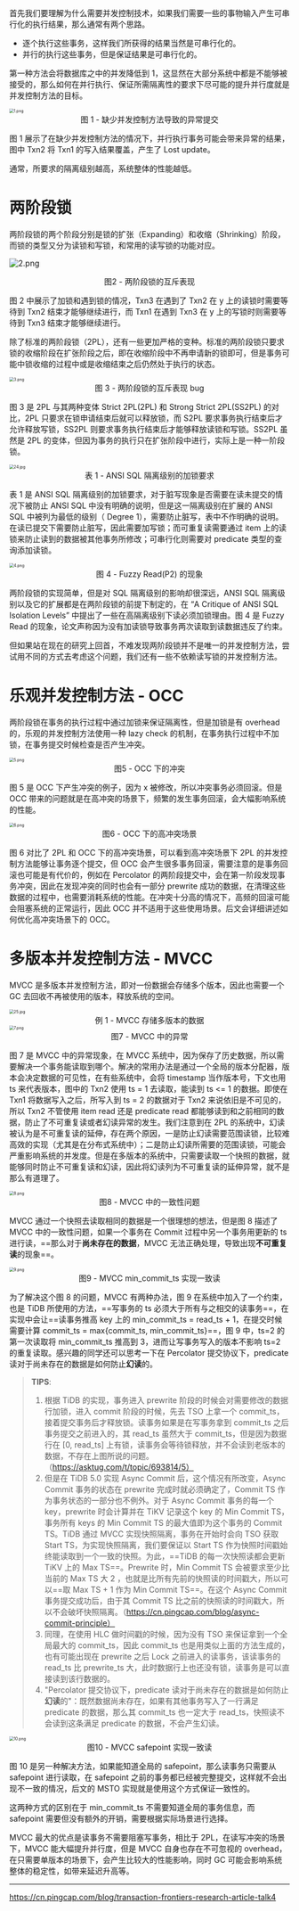 首先我们要理解为什么需要并发控制技术，如果我们需要一些的事物输入产生可串行化的执行结果，那么通常有两个思路。

- 逐个执行这些事务，这样我们所获得的结果当然是可串行化的。
- 并行的执行这些事务，但是保证结果是可串行化的。

第一种方法会将数据库之中的并发降低到 1，这显然在大部分系统中都是不能够被接受的，那么如何在并行执行、保证所需隔离性的要求下尽可能的提升并行度就是并发控制方法的目标。

<img src="https://littleneko.oss-cn-beijing.aliyuncs.com/img/1_4a773fe648.png" alt="1.png" style="zoom:50%;" />

<center>图 1 - 缺少并发控制方法导致的异常提交</center>

图 1 展示了在缺少并发控制方法的情况下，并行执行事务可能会带来异常的结果，图中 Txn2 将 Txn1 的写入结果覆盖，产生了 Lost update。

通常，所要求的隔离级别越高，系统整体的性能越低。

# 两阶段锁

两阶段锁的两个阶段分别是锁的扩张（Expanding）和收缩（Shrinking）阶段，而锁的类型又分为读锁和写锁，和常用的读写锁的功能对应。

![2.png](https://littleneko.oss-cn-beijing.aliyuncs.com/img/2_a18aff06bc.png)

<center>图2 - 两阶段锁的互斥表现</center>

图 2 中展示了加锁和遇到锁的情况，Txn3 在遇到了 Txn2 在 y 上的读锁时需要等待到 Txn2 结束才能够继续进行，而 Txn1 在遇到 Txn3 在 y 上的写锁时则需要等待到 Txn3 结束才能够继续进行。

除了标准的两阶段锁（2PL），还有一些更加严格的变种。标准的两阶段锁只要求锁的收缩阶段在扩张阶段之后，即在收缩阶段中不再申请新的锁即可，但是事务可能中锁收缩的过程中或是收缩结束之后仍然处于执行的状态。

<img src="https://littleneko.oss-cn-beijing.aliyuncs.com/img/3_8291ef5294.png" alt="3.png" style="zoom:50%;" />

<center>图 3 - 两阶段锁的互斥表现 bug</center>

图 3 是 2PL 与其两种变体 Strict 2PL(2PL) 和 Strong Strict 2PL(SS2PL) 的对比，2PL 只要求在锁申请结束后就可以释放锁，而 S2PL 要求事务执行结束后才允许释放写锁，SS2PL 则要求事务执行结束后才能够释放读锁和写锁。SS2PL 虽然是 2PL 的变体，但因为事务的执行只在扩张阶段中进行，实际上是一种一阶段锁。

<img src="https://littleneko.oss-cn-beijing.aliyuncs.com/img/24_0a203c84ef.jpg" alt="24.jpg" style="zoom:50%;" />

<center>表 1 - ANSI SQL 隔离级别的加锁要求</center>

表 1 是 ANSI SQL 隔离级别的加锁要求，对于脏写现象是否需要在读未提交的情况下被防止 ANSI SQL 中没有明确的说明，但是这一隔离级别在扩展的 ANSI SQL 中被列为最低的级别（ Degree 1），需要防止脏写，表中不作明确的说明。在读已提交下需要防止脏写，因此需要加写锁；而可重复读需要通过 item 上的读锁来防止读到的数据被其他事务所修改；可串行化则需要对 predicate 类型的查询添加读锁。

<img src="https://littleneko.oss-cn-beijing.aliyuncs.com/img/4_25782f5f5f.png" alt="4.png" style="zoom:50%;" />

<center>图 4 - Fuzzy Read(P2) 的现象</center>

两阶段锁的实现简单，但是对 SQL 隔离级别的影响却很深远，ANSI SQL 隔离级别以及它的扩展都是在两阶段锁的前提下制定的，在 “A Critique of ANSI SQL Isolation Levels” 中提出了一些在高隔离级别下读必须加锁理由。图 4 是 Fuzzy Read 的现象，论文声称因为没有加读锁导致事务两次读取到读数据违反了约束。

但如果站在现在的研究上回首，不难发现两阶段锁并不是唯一的并发控制方法，尝试用不同的方式去考虑这个问题，我们还有一些不依赖读写锁的并发控制方法。

# 乐观并发控制方法 - OCC

两阶段锁在事务的执行过程中通过加锁来保证隔离性，但是加锁是有 overhead 的，乐观的并发控制方法使用一种 lazy check 的机制，在事务执行过程中不加锁，在事务提交时候检查是否产生冲突。

<img src="https://littleneko.oss-cn-beijing.aliyuncs.com/img/5_4a5753d1b3.png" alt="5.png" style="zoom:50%;" />

<center>图5 - OCC 下的冲突</center>

图 5 是 OCC 下产生冲突的例子，因为 x 被修改，所以冲突事务必须回滚。但是 OCC 带来的问题就是在高冲突的场景下，频繁的发生事务回滚，会大幅影响系统的性能。

<img src="https://littleneko.oss-cn-beijing.aliyuncs.com/img/6_e28f816ab6.png" alt="6.png" style="zoom:50%;" />

<center>图6 - OCC 下的高冲突场景</center>

图 6 对比了 2PL 和 OCC 下的高冲突场景，可以看到高冲突场景下 2PL 的并发控制方法能够让事务逐个提交，但 OCC 会产生很多事务回滚，需要注意的是事务回滚也可能是有代价的，例如在 Percolator 的两阶段提交中，会在第一阶段发现事务冲突，因此在发现冲突的同时也会有一部分 prewrite 成功的数据，在清理这些数据的过程中，也需要消耗系统的性能。在冲突十分高的情况下，高频的回滚可能会阻塞系统的正常运行，因此 OCC 并不适用于这些使用场景。后文会详细讲述如何优化高冲突场景下的 OCC。

# 多版本并发控制方法 - MVCC

MVCC 是多版本并发控制方法，即对一份数据会存储多个版本，因此也需要一个 GC 去回收不再被使用的版本，释放系统的空间。

<img src="https://littleneko.oss-cn-beijing.aliyuncs.com/img/25_3afba3eed8.jpg" alt="25.jpg" style="zoom:50%;" />

<center>例 1 - MVCC 存储多版本的数据</center>

<img src="https://littleneko.oss-cn-beijing.aliyuncs.com/img/7_0ea094a19a.png" alt="7.png" style="zoom:50%;" />

<center>图7 - MVCC 中的异常</center>

图 7 是 MVCC 中的异常现象，在 MVCC 系统中，因为保存了历史数据，所以需要解决一个事务能读取到哪个。解决的常用办法是通过一个全局的版本分配器，版本会决定数据的可见性，在有些系统中，会将 timestamp 当作版本号，下文也用 ts 来代表版本，图中的 Txn2 使用 ts = 1 去读取，能读到 ts <= 1 的数据。即使在 Txn1 将数据写入之后，所写入到 ts = 2 的数据对于 Txn2 来说依旧是不可见的，所以 Txn2 不管使用 item read 还是 predicate read 都能够读到和之前相同的数据，防止了不可重复读或者幻读异常的发生。我们注意到在 2PL 的系统中，幻读被认为是不可重复读的延伸，存在两个原因，一是防止幻读需要范围读锁，比较难高效的实现（尤其是在分布式系统中）；二是防止幻读所需要的范围读锁，可能会严重影响系统的并发度。但是在多版本的系统中，只需要读取一个快照的数据，就能够同时防止不可重复读和幻读，因此将幻读列为不可重复读的延伸异常，就不是那么有道理了。

<img src="https://littleneko.oss-cn-beijing.aliyuncs.com/img/8_e2dd7c0dbe.png" alt="8.png" style="zoom:50%;" />

<center>图8 - MVCC 中的一致性问题</center>

MVCC 通过一个快照去读取相同的数据是一个很理想的想法，但是图 8 描述了 MVCC 中的一致性问题，如果一个事务在 Commit 过程中另一个事务用更新的 ts 进行读，==那么对于**尚未存在的数据**，MVCC 无法正确处理，导致出现**不可重复读**的现象==。

<img src="https://littleneko.oss-cn-beijing.aliyuncs.com/img/9_b2df1938b4.png" alt="9.png" style="zoom:50%;" />

<center>图9 - MVCC min_commit_ts 实现一致读</center>

为了解决这个图 8 的问题，MVCC 有两种办法，图 9 在系统中加入了一个约束，也是 TiDB 所使用的方法，==写事务的 ts 必须大于所有与之相交的读事务==，在实现中会让==读事务推高 key 上的 min_commit_ts = read_ts + 1，在提交时候需要计算 commit_ts = max{commit_ts, min_commit_ts}==，图 9 中，ts=2 的第一次读取将 min_commit_ts 推高到 3，进而让写事务写入的版本不影响 ts=2 的重复读取。感兴趣的同学还可以思考一下在 Percolator 提交协议下，predicate 读对于尚未存在的数据是如何防止**幻读**的。

> **TIPS**:
>
> 1. 根据 TiDB 的实现，事务进入 prewrite 阶段的时候会对需要修改的数据行加锁，进入 commit 阶段的时候，先去 TSO 上拿一个 commit_ts，接着提交事务后才释放锁。读事务如果是在写事务拿到 commit_ts 之后事务提交之前进入的，其 read_ts 虽然大于 commit_ts，但是因为数据行在 [0, read_ts] 上有锁，读事务会等待锁释放，并不会读到老版本的数据，不存在上图所说的问题。（https://asktug.com/t/topic/693814/5）
> 2. 但是在 TiDB 5.0 实现 Async Commit 后，这个情况有所改变，Async Commit 事务的状态在 prewrite 完成时就必须确定了，Commit TS 作为事务状态的一部分也不例外。对于 Async Commit 事务的每一个 key，prewrite 时会计算并在 TiKV 记录这个 key 的 Min Commit TS，事务所有 keys 的 Min Commit TS 的最大值即为这个事务的 Commit TS。TiDB 通过 MVCC 实现快照隔离，事务在开始时会向 TSO 获取 Start TS，为实现快照隔离，我们要保证以 Start TS 作为快照时间戳始终能读取到一个一致的快照。为此，==TiDB 的每一次快照读都会更新 TiKV 上的 Max TS==。Prewrite 时，Min Commit TS 会被要求至少比当前的 Max TS 大 2 ，也就是比所有先前的快照读的时间戳大，所以可以==取 Max TS + 1 作为 Min Commit TS==。在这个 Async Commit 事务提交成功后，由于其 Commit TS 比之前的快照读的时间戳大，所以不会破坏快照隔离。（https://cn.pingcap.com/blog/async-commit-principle）
> 3. 同理，在使用 HLC 做时间戳的时候，因为没有 TSO 来保证拿到一个全局最大的 commit_ts，因此 commit_ts 也是用类似上面的方法生成的，也有可能出现在 prewrite 之后 Lock 之前进入的读事务，该读事务的 read_ts 比 prewrite_ts 大，此时数据行上也还没有锁，读事务是可以直接读到该行数据的。
> 4. "Percolator 提交协议下，predicate 读对于尚未存在的数据是如何防止**幻读**的"：既然数据尚未存在，如果有其他事务写入了一行满足 predicate 的数据，那么其 commit_ts 也一定大于 read_ts，快照读不会读到这条满足 predicate 的数据，不会产生幻读。

<img src="https://littleneko.oss-cn-beijing.aliyuncs.com/img/10_e2e41fa92c.png" alt="10.png" style="zoom:50%;" />

<center>图10 - MVCC safepoint 实现一致读</center>

图 10 是另一种解决方法，如果能知道全局的 safepoint，那么读事务只需要从 safepoint 进行读取，在 safepoint 之前的事务都已经被完整提交，这样就不会出现不一致的情况，后文的 MSTO 实现就是使用这个方式保证一致性的。

这两种方式的区别在于 min_commit_ts 不需要知道全局的事务信息，而 safepoint 需要但没有额外的开销，需要根据实际场景进行选择。

MVCC 最大的优点是读事务不需要阻塞写事务，相比于 2PL，在读写冲突的场景下，MVCC 能大幅提升并行度，但是 MVCC 自身也存在不可忽视的 overhead，在只需要单版本的场景下，会产生比较大的性能影响，同时 GC 可能会影响系统整体的稳定性，如带来延迟升高等。



----

https://cn.pingcap.com/blog/transaction-frontiers-research-article-talk4